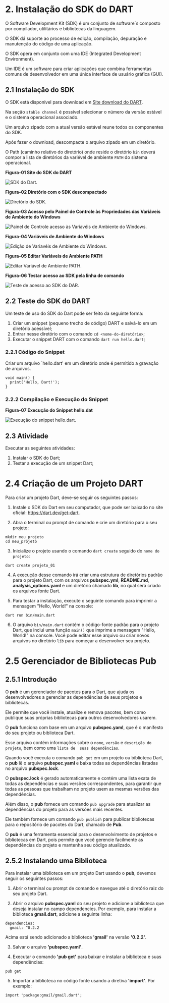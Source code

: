 # 2. Instalação do SDK do DART #

>
O Software Development Kit (SDK) é um conjunto de software´s composto por compilador, utilitários e bibliotecas da linguagem.
>
>
O SDK dá suporte ao processo de edição, compilação, depuração e manutenção do código de uma aplicação.
>
>
O SDK opera em conjunto com uma IDE (Integrated Development Environment). 
>
Um IDE é um software para criar aplicações que combina ferramentas comuns de 
desenvolvedor em uma única interface de usuário gráfica (GUI).
>

## 2.1 Instalação do SDK ##

>
O SDK está disponivel para download em [Site download do DART](https://dart.dev/get-dart/archive/).
>
>
Na seção `stable channel` é possível selecionar o número da versão estável e o sistema operacional 
associado.
>
Um arquivo zipado com a atual versão estável reune todos os componentes do SDK.
>
>
Após fazer o download, descompacte o arquivo zipado em um diretório. 
>
>
O Path (caminho relativo do diretório) onde reside o diretório `bin` deverá compor a lista 
de diretórios da variével de ambiente `PATH` do sistema operacional.
>
>
**Figura-01 Site do SDK do DART**
>
![SDK do Dart.](/98-figuras/02-instalacao/stable.png "SDK do Dart.")
>
**Figura-02 Diretório com o SDK descompactado**
>
>
![Diretório do SDK.](/98-figuras/02-instalacao/diretorio-sdk.png "Diretório do SDK do Dart.")
>
>
**Figura-03 Acesso pelo Painel de Controle às Propriedades das Variáveis de Ambiente do Windows**
>
>
![Painel de Controle acesso às Variavéis de Ambiente do Windows.](/98-figuras/02-instalacao/propriedades.png "Propriedades das Variáveis de Ambiente do Windows.")
>

>
**Figura-04 Variáveis de Ambiente do Windows**
>
>
![Edição de Variavéis de Ambiente do Windows.](/98-figuras/02-instalacao/variaveis-ambiente.png "Edição de Variáveis de Ambiente.")
>

>
**Figura-05 Editar Variáveis de Ambiente PATH**
>
>
![Editar Variável de Ambiente PATH.](/98-figuras/02-instalacao/editar-variavel-ambiente.png "Edição de Variável de Ambiente PATH.")
>

>
**Figura-06 Testar acesso ao SDK pela linha de comando**
>
>
![Teste de acesso ao SDK do DAR.](/98-figuras/02-instalacao/teste-acesso-sdk.png "Teste de Acesso ao SDK.")
>

## 2.2 Teste do SDK do DART ##
>
Um teste de uso do SDK do Dart pode ser feito da seguinte forma:
>
>>
1. Criar um snippet (pequeno trecho de código) DART e salvá-lo em um 
diretório acessível;
1. Entrar nesse diretório com o comando `cd <nome-do-diretório>`; 
1. Executar o snippet DART com o comando `dart run hello.dart`;
>>

### 2.2.1 Código do Snippet ###
>
Criar um arquivo `hello.dart' em um diretório onde é permitido a gravação de arquivos.

```
void main() {
  print('Hello, Dart!');
}

```
### 2.2.2 Compilação e Execução do Snippet ###

>
**Figura-07 Execução do Snippet hello.dat**
>
>
![Execução do snippet hello.dart.](/98-figuras/02-instalacao/cmd-execucao.png "Execução do Snippet.")
>

## 2.3 Atividade ##

>
Executar as seguintes atividades:

>>
1. Instalar o SDK do Dart;
1. Testar a execução de um snippet Dart;
>>

>

# 2.4 Criação de um Projeto DART #
>
Para criar um projeto Dart, deve-se seguir os seguintes passos:
>>
1. Instale o SDK do Dart em seu computador, que pode ser baixado no site oficial: https://dart.dev/get-dart.

1. Abra o terminal ou prompt de comando e crie um diretório para o seu projeto:

```
mkdir meu_projeto
cd meu_projeto
```


3. Inicialize o projeto usando o comando `dart create` seguido do `nome do projeto`:

```
dart create projeto_01
```

4. A execução desse comando irá criar uma estrutura de diretórios padrão para o projeto Dart, 
com os arquivos **pubspec.yml**, **README.md**, **analysis_options.yaml** e um diretório chamado **lib**, 
no qual será criado os arquivos fonte Dart. 

5. Para testar a instalação, execute o seguinte comando para imprimir a mensagem "Hello, World!" na console:
```
dart run bin/main.dart

```
6. O arquivo `bin/main.dart` contém o código-fonte padrão para o projeto Dart, que inclui uma função `main()` 
que imprime a mensagem "Hello, World!" na console. Você pode editar esse arquivo  ou criar novos arquivos 
no diretório `lib` para começar a desenvolver seu projeto.
>>
>

# 2.5 Gerenciador de Bibliotecas Pub #

## 2.5.1 Introdução ##
>
O **pub** é um gerenciador de pacotes para o Dart, que ajuda os desenvolvedores a gerenciar 
as dependências de seus projetos e bibliotecas. 
>
>
Ele permite que você instale, atualize e remova pacotes, bem como publique suas próprias 
bibliotecas para outros desenvolvedores usarem.
>
>
O **pub** funciona com base em um arquivo **pubspec.yaml**, que é o manifesto do seu projeto ou biblioteca Dart. 
>
Esse arquivo contém informações sobre o `nome`, `versão` e `descrição do projeto`, bem como uma `lista de 
suas dependências`.
>
>
Quando você executa o comando `pub get` em um projeto ou biblioteca Dart, o **pub** lê o arquivo **pubspec.yaml**
e baixa todas as dependências listadas no arquivo **pubspec.lock**. 
>
>
O **pubspec.lock** é gerado automaticamente e contém uma lista exata de todas as dependências e suas versões 
correspondentes, para garantir que todas as pessoas que trabalham no projeto usem as mesmas versões das 
dependências.
>
>
Além disso, o **pub** fornece um comando `pub upgrade` para atualizar as dependências do projeto para as 
versões mais recentes. 
>
Ele também fornece um comando `pub publish` para publicar bibliotecas para o repositório de pacotes do Dart, 
chamado de **Pub**.
>
>
O **pub** é uma ferramenta essencial para o desenvolvimento de projetos e bibliotecas em Dart, pois 
permite que você gerencie facilmente as dependências do projeto e mantenha seu código atualizado.
>

## 2.5.2 Instalando uma Biblioteca ##

>
Para instalar uma biblioteca em um projeto Dart usando o **pub**, devemos seguir os seguintes passos:
>>
1. Abrir o terminal ou prompt de comando e navegue até o diretório raiz do seu projeto Dart.

1. Abrir o arquivo **pubspec.yaml** do seu projeto e adicione a biblioteca que deseja instalar no 
campo dependencies. Por exemplo, para instalar a biblioteca **gmail.dart**, adicione a seguinte linha:
```
dependencies:
  gmail: ^0.2.2
```
Acima está sendo adicionado a biblioteca **'gmail'** na versão **'0.2.2'**.

3. Salvar o arquivo **'pubspec.yaml'**.

4. Executar o comando **'pub get'** para baixar e instalar a biblioteca e suas dependências:
```
pub get
```
5. Importar a biblioteca no código fonte usando a diretiva **'import'**. Por exemplo:
``` 
import 'package:gmail/gmail.dart';
```
>>
>

